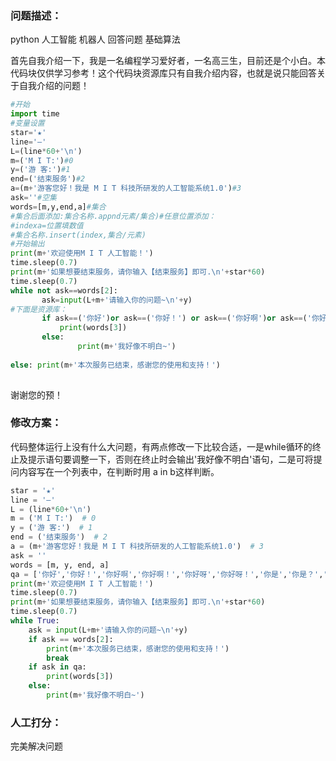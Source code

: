 ### 问题描述：
<p>python 人工智能 机器人 回答问题 基础算法</p>
首先自我介绍一下，我是一名编程学习爱好者，一名高三生，目前还是个小白。本代码块仅供学习参考！这个代码块资源库只有自我介绍内容，也就是说只能回答关于自我介绍的问题！

```python
#开始
import time
#变量设置
star='★'
line='–'
L=(line*60+'\n')
m=('M I T:')#0
y=('游 客:')#1
end=('结束服务')#2
a=(m+'游客您好！我是 M I T 科技所研发的人工智能系统1.0')#3
ask=''#空集
words=[m,y,end,a]#集合
#集合后面添加:集合名称.appnd元素/集合)#任意位置添加：
#indexa=位置填数值
#集合名称.insert(index,集合/元素)
#开始输出
print(m+'欢迎使用M I T 人工智能！')
time.sleep(0.7)
print(m+'如果想要结束服务，请你输入【结束服务】即可.\n'+star*60)
time.sleep(0.7)
while not ask==words[2]:
       ask=input(L+m+'请输入你的问题~\n'+y)
#下面是资源库：
       if ask==('你好')or ask==('你好！') or ask==('你好啊')or ask==('你好啊！')or ask==('你好呀')or ask==('你好呀！')or ask==('你是') or ask==('你是？') or ask==('你是谁')or ask==('你是谁？')or ask==('你是谁呀')or ask==('你是谁呀？'):
           print(words[3])
       else:
               print(m+'我好像不明白~')
           
else: print(m+'本次服务已结束，感谢您的使用和支持！')
    


```
谢谢您的预！ 
### 修改方案：
代码整体运行上没有什么大问题，有两点修改一下比较合适，一是while循环的终止及提示语句要调整一下，否则在终止时会输出'我好像不明白'语句，二是可将提问内容写在一个列表中，在判断时用 a in b这样判断。

```python
star = '★'
line = '–'
L = (line*60+'\n')
m = ('M I T:')  # 0
y = ('游 客:')  # 1
end = ('结束服务')  # 2
a = (m+'游客您好！我是 M I T 科技所研发的人工智能系统1.0')  # 3
ask = ''
words = [m, y, end, a]  
qa = ['你好','你好！','你好啊','你好啊！','你好呀','你好呀！','你是','你是？','你是谁','你是谁？','你是谁呀','你是谁呀？']
print(m+'欢迎使用M I T 人工智能！')
time.sleep(0.7)
print(m+'如果想要结束服务，请你输入【结束服务】即可.\n'+star*60)
time.sleep(0.7)
while True: 
    ask = input(L+m+'请输入你的问题~\n'+y)
    if ask == words[2]:
        print(m+'本次服务已结束，感谢您的使用和支持！')
        break
    if ask in qa:
        print(words[3])
    else:
        print(m+'我好像不明白~')

```

### 人工打分：

完美解决问题

